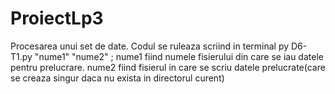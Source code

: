 # ProiectLp3 
Procesarea unui set de date.
Codul se ruleaza scriind in terminal py D6-T1.py "nume1" "nume2" ; 
  nume1 fiind numele fisierului din care se iau datele pentru prelucrare.
  nume2 fiind fisierul in care se scriu datele prelucrate(care se creaza singur daca nu exista in directorul curent)
